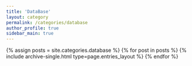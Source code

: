 ```yaml
---
title: 'DataBase'
layout: category
permalink: /categories/database
author_profile: true
sidebar_main: true
---
```

{% assign posts = site.categories.database %}
{% for post in posts %} {% include archive-single.html type=page.entries_layout %} {% endfor %}